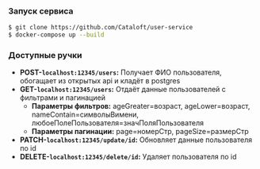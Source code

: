 <h3 align="left">Запуск сервиса</h3>

```sh
$ git clone https://github.com/Cataloft/user-service
$ docker-compose up --build
```
<h3 align="left">Доступные ручки</h3>

* **POST-`localhost:12345/users`:** Получает ФИО пользователя, обогащает из открытых api и кладёт в postgres
* **GET-`localhost:12345/users`:** Отдаёт данные пользователeй с фильтрами и пагинацией
   - **Параметры фильтров:** ageGreater=возраст, ageLower=возраст, nameContain=символыВимени, любоеПолеПользователя=значПоляПользователя
   - **Параметры пагинации:** page=номерСтр, pageSize=размерСтр
* **PATCH-`localhost:12345/update/id`:** Обновляет данные пользователя по id
* **DELETE-`localhost:12345/delete/id`:** Удаляет пользователя по id
